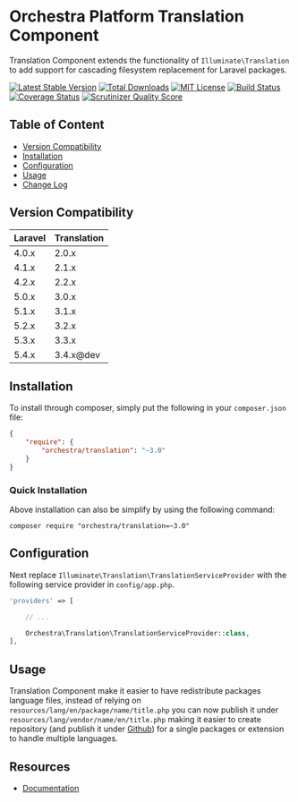 Orchestra Platform Translation Component
==============

Translation Component extends the functionality of `Illuminate\Translation` to add support for cascading filesystem replacement for Laravel packages.

[![Latest Stable Version](https://img.shields.io/github/release/orchestral/translation.svg?style=flat-square)](https://packagist.org/packages/orchestra/translation)
[![Total Downloads](https://img.shields.io/packagist/dt/orchestra/translation.svg?style=flat-square)](https://packagist.org/packages/orchestra/translation)
[![MIT License](https://img.shields.io/packagist/l/orchestra/translation.svg?style=flat-square)](https://packagist.org/packages/orchestra/translation)
[![Build Status](https://img.shields.io/travis/orchestral/translation/3.4.svg?style=flat-square)](https://travis-ci.org/orchestral/translation)
[![Coverage Status](https://img.shields.io/coveralls/orchestral/translation/3.4.svg?style=flat-square)](https://coveralls.io/r/orchestral/translation?branch=3.4)
[![Scrutinizer Quality Score](https://img.shields.io/scrutinizer/g/orchestral/translation/3.4.svg?style=flat-square)](https://scrutinizer-ci.com/g/orchestral/translation/)

## Table of Content

* [Version Compatibility](#version-compatibility)
* [Installation](#installation)
* [Configuration](#configuration)
* [Usage](#usage)
* [Change Log](http://orchestraplatform.com/docs/latest/components/translation/changes#v3-4)

## Version Compatibility

Laravel    | Translation
:----------|:----------
 4.0.x     | 2.0.x
 4.1.x     | 2.1.x
 4.2.x     | 2.2.x
 5.0.x     | 3.0.x
 5.1.x     | 3.1.x
 5.2.x     | 3.2.x
 5.3.x     | 3.3.x
 5.4.x     | 3.4.x@dev

## Installation

To install through composer, simply put the following in your `composer.json` file:

```json
{
	"require": {
		"orchestra/translation": "~3.0"
	}
}
```

### Quick Installation

Above installation can also be simplify by using the following command:

    composer require "orchestra/translation=~3.0"

## Configuration

Next replace `Illuminate\Translation\TranslationServiceProvider` with the following service provider in `config/app.php`.

```php
'providers' => [

	// ...

	Orchestra\Translation\TranslationServiceProvider::class,
],
```

## Usage

Translation Component make it easier to have redistribute packages language files, instead of relying on `resources/lang/en/package/name/title.php` you can now publish it under `resources/lang/vendor/name/en/title.php` making it easier to create repository (and publish it under [Github](https://github.com)) for a single packages or extension to handle multiple languages.

## Resources

* [Documentation](http://orchestraplatform.com/docs/latest/components/translation)
